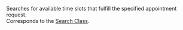 Searches for available time slots that fulfill the specified appointment request.  
Corresponds to the [Search Class](https://msdn.microsoft.com/library/microsoft.crm.sdk.messages.searchrequest.aspx).
